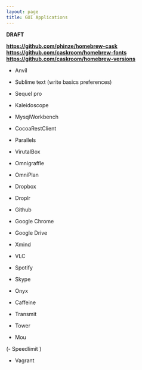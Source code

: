 ```yaml
---
layout: page
title: GUI Applications
---
```


**DRAFT**

**https://github.com/phinze/homebrew-cask**
**https://github.com/caskroom/homebrew-fonts**
**https://github.com/caskroom/homebrew-versions**

- Anvil
- Sublime text (write basics preferences)
- Sequel pro
- Kaleidoscope
- MysqlWorkbench
- CocoaRestClient


- Parallels
- VirutalBox
- Omnigraffle
- OmniPlan


- Dropbox
- Droplr
- Github
- Google Chrome
- Google Drive


- Xmind
- VLC
- Spotify
- Skype
- Onyx
- Caffeine
- Transmit
- Tower
- Mou


(- Speedlimit )

- Vagrant
